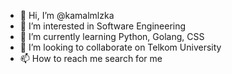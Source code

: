 - 👋 Hi, I’m @kamalmlzka
- 👀 I’m interested in Software Engineering
- 🌱 I’m currently learning Python, Golang, CSS
- 💞️ I’m looking to collaborate on Telkom University
- 📫 How to reach me search for me

<!---
kamalmlzka/kamalmlzka is a ✨ special ✨ repository because its `README.md` (this file) appears on your GitHub profile.
You can click the Preview link to take a look at your changes.
--->
